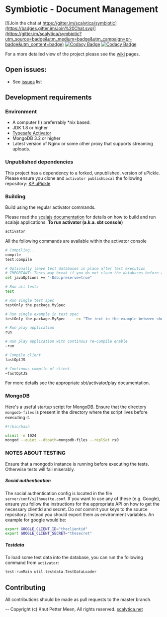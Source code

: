 Symbiotic - Document Management
=================================
[![Join the chat at https://gitter.im/scalytica/symbiotic](https://badges.gitter.im/Join%20Chat.svg)](https://gitter.im/scalytica/symbiotic?utm_source=badge&utm_medium=badge&utm_campaign=pr-badge&utm_content=badge)
[![Codacy Badge](https://api.codacy.com/project/badge/grade/7fa8070d0e5a4716a6d0b648716b83eb)](https://www.codacy.com) [![Codacy Badge](https://api.codacy.com/project/badge/coverage/7fa8070d0e5a4716a6d0b648716b83eb)](https://www.codacy.com)

For a more detailed view of the project please see the [wiki](https://github.com/kpmeen/symbiotic/wiki) pages.

## Open issues:

* See [issues](https://github.com/kpmeen/symbiotic/issues) list

## Development requirements

### Environment

* A computer (!) preferrably *nix based.
* JDK 1.8 or higher
* [Typesafe Activator](https://www.typesafe.com/activator/download)
* MongoDB 3.2 or higher
* Latest version of Nginx or some other proxy that supports streaming uploads.

### Unpublished dependencies
This project has a dependency to a forked, unpublished, version of uPickle.
Please ensure you clone and `activator publishLocal` the following repository: [KP uPickle](https://github.com/kpmeen/upickle)

### Building
Build using the regular activator commands.

Please read the [scalajs documentation](scalajs-lang) for details on how to build and run scalajs applications.
**To run activator (a.k.a. sbt console)**
 
```bash
activator 
```

All the following commands are available within the activator console 

```bash
# Compiling...
compile
test:compile

# Optionally leave test databases in place after test execution
# IMPORTANT: Tests may break if you do not clean the databases before a new test run.
set javaOptions += "-Ddb.preserve=true"

# Run all tests
test

# Run single test spec
testOnly the.package.MySpec

# Run single example in test spec
testOnly the.package.MySpec -- -ex "The text in the example between should and in" -

# Run play application
run

# Run play application with continous re-compile enable
~run

# Compile client
fastOptJS

# Continous compile of client 
~fastOptJS

```

For more details see the appropriate sbt/activator/play documentation.

### MongoDB
Here's a useful startup script for MongoDB. Ensure that the directory ```mongodb-files``` is present in the directory where the script lives before executing it.

```bash
#!/bin/bash

ulimit -n 1024
mongod --quiet --dbpath=mongodb-files --replSet rs0
```

### NOTES ABOUT TESTING
Ensure that a mongodb instance is running before executing the tests. Otherwise tests will fail miserably.

##### Social authentication
The social authentication config is located in the file `server/conf/silhouette.conf`. If you want to use any of these (e.g. Google), ensure you follow the instructions for the appropriate API on how to get the necessary clientId and secret. Do _not_ commit your keys to the source repository. Instead you should export them as environment variables. An example for google would be:
```bash
export GOOGLE_CLIENT_ID="theclientid"
export GOOGLE_CLIENT_SECRET="thesecret"
```

##### Testdata
To load some test data into the database, you can run the following command from `activator`:

```scala
test:runMain util.testdata.TestDataLoader
```

## Contributing
All contributions should be made as pull requests to the master branch.

--
Copyright (c) Knut Petter Meen, All rights reserved. [scalytica.net](http://scalytica.net)

